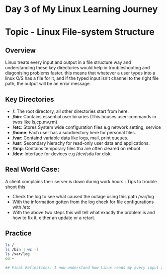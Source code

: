 # Day 3 of My Linux Learning Journey

# Topic - Linux File-system Structure

## Overview

Linux treats every input and output in a file structure way and understanding these key directories would
help in troubleshooting and diagonising problems faster. this means that whatever a user types into a linux
O/S has a file for it, and if the typed input isn't channel to the right file path, the output will be an error 
message. 

## Key Directories

- **/**:   The root directory, all other directories start from here.
- **/bin**: Contains essential user binaries (This houses user-commands in twos like ls,cp,mv,rm).
- **/etc**: Stores System wide configuration files e.g network setting, service
- **/home**: Each user has a subdirectory here for personal files.
- **/var**: Containd variable data like logs, mail, print queues.
- **/usr**: Secondary hierachy for read-only user data and applications.
- **/tmp**: Contains temporary files tha are often cleared on reboot.
- **/dev**: Interface for devices e.g /dev/sda for disk.

## Real World Case:

A client complains their server is down during work hours : Tips to trouble shoot this

- Check the log to see what caused the outage using this path /var/log
- With the information gotten from the log check for file configurations with /etc
- With the above two steps this will tell what exactly the problem is and how to fix it, either an update
or a retart.


## Practice 
```bash
ls /
ls /bin | wc -l
ls /var/log
cd ~

## Final Reflections: I now understand how Linux reads my every input and how it generated an output.
